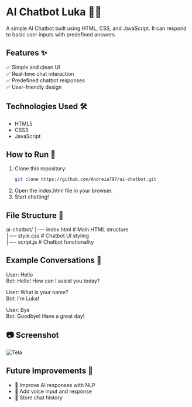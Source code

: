 # AI Chatbot Luka 🤖💬  

A simple AI Chatbot built using HTML, CSS, and JavaScript. It can respond to basic user inputs with predefined answers.  

## Features ✨  
✅ Simple and clean UI  
✅ Real-time chat interaction  
✅ Predefined chatbot responses  
✅ User-friendly design  

## Technologies Used 🛠️  
- HTML5  
- CSS3  
- JavaScript  

## How to Run 🚀  
1. Clone this repository:  
   ```bash
   git clone https://github.com/Andreia797/ai-chatbot.git
2. Open the index.html file in your browser.
3. Start chatting!

## File Structure 📂
ai-chatbot/
│── index.html      # Main HTML structure  
│── style.css       # Chatbot UI styling  
│── script.js       # Chatbot functionality  

## Example Conversations 💬
User: Hello  
Bot: Hello! How can I assist you today?  

User: What is your name?  
Bot: I'm Luka!  

User: Bye  
Bot: Goodbye! Have a great day!  

## 📷 Screenshot
![Tela](https://github.com/user-attachments/assets/983fb611-b2b0-4e1f-a1e1-d50e7c731d80)

## Future Improvements 🚀
- 🔹 Improve AI responses with NLP
- 🔹 Add voice input and response
- 🔹 Store chat history

